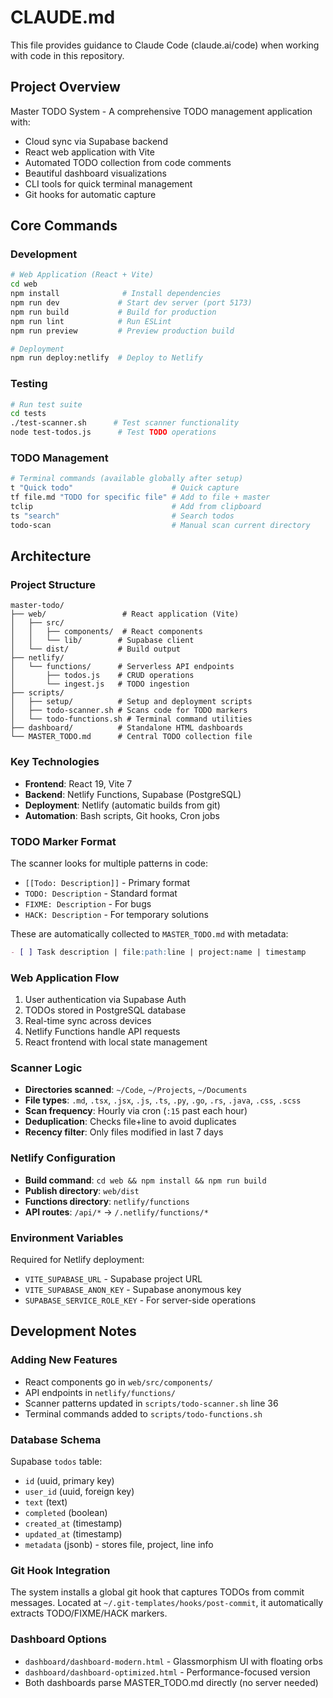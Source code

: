 # CLAUDE.md

This file provides guidance to Claude Code (claude.ai/code) when working with code in this repository.

## Project Overview

Master TODO System - A comprehensive TODO management application with:
- Cloud sync via Supabase backend
- React web application with Vite
- Automated TODO collection from code comments  
- Beautiful dashboard visualizations
- CLI tools for quick terminal management
- Git hooks for automatic capture

## Core Commands

### Development
```bash
# Web Application (React + Vite)
cd web
npm install              # Install dependencies
npm run dev             # Start dev server (port 5173)
npm run build           # Build for production
npm run lint            # Run ESLint
npm run preview         # Preview production build

# Deployment
npm run deploy:netlify  # Deploy to Netlify
```

### Testing
```bash
# Run test suite
cd tests
./test-scanner.sh      # Test scanner functionality
node test-todos.js      # Test TODO operations
```

### TODO Management
```bash
# Terminal commands (available globally after setup)
t "Quick todo"                      # Quick capture
tf file.md "TODO for specific file" # Add to file + master
tclip                               # Add from clipboard  
ts "search"                         # Search todos
todo-scan                           # Manual scan current directory
```

## Architecture

### Project Structure
```
master-todo/
├── web/                 # React application (Vite)
│   ├── src/            
│   │   ├── components/  # React components
│   │   └── lib/        # Supabase client
│   └── dist/           # Build output
├── netlify/            
│   └── functions/      # Serverless API endpoints
│       ├── todos.js    # CRUD operations
│       └── ingest.js   # TODO ingestion
├── scripts/            
│   ├── setup/          # Setup and deployment scripts
│   ├── todo-scanner.sh # Scans code for TODO markers
│   └── todo-functions.sh # Terminal command utilities
├── dashboard/          # Standalone HTML dashboards
└── MASTER_TODO.md      # Central TODO collection file
```

### Key Technologies
- **Frontend**: React 19, Vite 7
- **Backend**: Netlify Functions, Supabase (PostgreSQL)
- **Deployment**: Netlify (automatic builds from git)
- **Automation**: Bash scripts, Git hooks, Cron jobs

### TODO Marker Format
The scanner looks for multiple patterns in code:
- `[[Todo: Description]]` - Primary format  
- `TODO: Description` - Standard format
- `FIXME: Description` - For bugs
- `HACK: Description` - For temporary solutions

These are automatically collected to `MASTER_TODO.md` with metadata:
```markdown
- [ ] Task description | file:path:line | project:name | timestamp
```

### Web Application Flow
1. User authentication via Supabase Auth
2. TODOs stored in PostgreSQL database
3. Real-time sync across devices
4. Netlify Functions handle API requests
5. React frontend with local state management

### Scanner Logic
- **Directories scanned**: `~/Code`, `~/Projects`, `~/Documents`
- **File types**: `.md`, `.tsx`, `.jsx`, `.js`, `.ts`, `.py`, `.go`, `.rs`, `.java`, `.css`, `.scss`
- **Scan frequency**: Hourly via cron (`:15` past each hour)
- **Deduplication**: Checks file+line to avoid duplicates
- **Recency filter**: Only files modified in last 7 days

### Netlify Configuration
- **Build command**: `cd web && npm install && npm run build`
- **Publish directory**: `web/dist`
- **Functions directory**: `netlify/functions`
- **API routes**: `/api/*` → `/.netlify/functions/*`

### Environment Variables
Required for Netlify deployment:
- `VITE_SUPABASE_URL` - Supabase project URL
- `VITE_SUPABASE_ANON_KEY` - Supabase anonymous key
- `SUPABASE_SERVICE_ROLE_KEY` - For server-side operations

## Development Notes

### Adding New Features
- React components go in `web/src/components/`
- API endpoints in `netlify/functions/`
- Scanner patterns updated in `scripts/todo-scanner.sh` line 36
- Terminal commands added to `scripts/todo-functions.sh`

### Database Schema
Supabase `todos` table:
- `id` (uuid, primary key)
- `user_id` (uuid, foreign key)
- `text` (text)
- `completed` (boolean)
- `created_at` (timestamp)
- `updated_at` (timestamp)
- `metadata` (jsonb) - stores file, project, line info

### Git Hook Integration  
The system installs a global git hook that captures TODOs from commit messages. Located at `~/.git-templates/hooks/post-commit`, it automatically extracts TODO/FIXME/HACK markers.

### Dashboard Options
- `dashboard/dashboard-modern.html` - Glassmorphism UI with floating orbs
- `dashboard/dashboard-optimized.html` - Performance-focused version
- Both dashboards parse MASTER_TODO.md directly (no server needed)